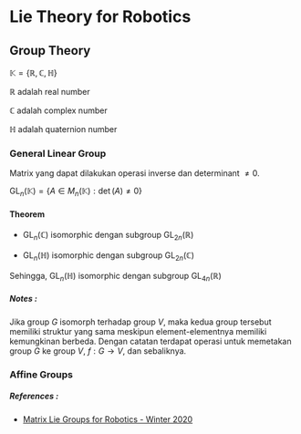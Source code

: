 # Lie Theory for Robotics

## Group Theory

$\mathbb{K} = \left \{\mathbb{R}, \mathbb{C}, \mathbb{H} \right \}$

$\mathbb{R}$ adalah real number

$\mathbb{C}$ adalah complex number

$\mathbb{H}$ adalah quaternion number

### General Linear Group

Matrix yang dapat dilakukan operasi inverse dan determinant $\neq 0$.

$\text{GL}_n(\mathbb{K}) =\left\{ A \in M_n(\mathbb{K}): \det(A) \neq 0\right \}$

#### Theorem

- $\text{GL}_n(\mathbb{C})$ isomorphic dengan subgroup $\text{GL}_{2n}(\mathbb{R})$

- $\text{GL}_n(\mathbb{H})$ isomorphic dengan subgroup $\text{GL}_{2n}(\mathbb{C})$

Sehingga, $\text{GL}_n(\mathbb{H})$ isomorphic dengan subgroup $\text{GL}_{4n}(\mathbb{R})$

##### Notes :

Jika group $G$ isomorph terhadap group $V$, maka kedua group tersebut memiliki struktur yang sama meskipun element-elementnya memiliki kemungkinan berbeda. Dengan catatan terdapat operasi untuk memetakan group $G$ ke group $V$, $f : G \rightarrow V$, dan sebaliknya.

### Affine Groups

##### References :

- [Matrix Lie Groups for Robotics - Winter 2020](https://www.youtube.com/watch?v=xIrtF2ACBrc&list=PLdMorpQLjeXmbFaVku4JdjmQByHHqTd1F&index=22)